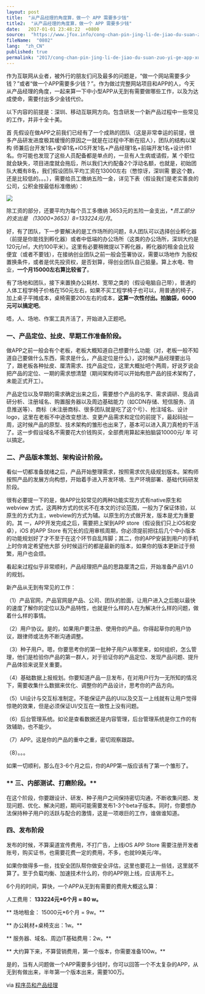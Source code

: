 ```yaml
---
layout: post
title:  "从产品经理的角度算，做一个 APP 需要多少钱"
title2:  "从产品经理的角度算，做一个 APP 需要多少钱"
date:   2017-01-01 23:48:22  +0800
source:  "https://www.jfox.info/cong-chan-pin-jing-li-de-jiao-du-suan-zuo-yi-ge-app-xu-yao-duo-shao-qian.html"
fileName:  "0802"
lang:  "zh_CN"
published: true
permalink: "2017/cong-chan-pin-jing-li-de-jiao-du-suan-zuo-yi-ge-app-xu-yao-duo-shao-qian.html"
---
```




作为互联网从业者，被外行的朋友们问及最多的问题是，“做一个网站需要多少钱？”或者“做一个APP需要多少钱？”。作为做过完整网站项目和APP的人，今天从产品经理的角度，一起来算一下中小型APP从无到有需要做哪些工作，以及为达成使命，需要付出多少金钱代价。

以下内容的前提是：深圳、移动互联网方向。包含研发一个新产品过程中一些常见的工作，并非十全十美。

首 先假设在做APP之前我们已经有了一个成熟的团队（这是非常幸运的前提，很多产品研发进度极其缓慢的原因之一就是在过程中不断在招人），团队的结构以架构 师兼后台开发1名+安卓1名+iOS开发1名+产品经理1名+前端开发1名+设计师1名。你可能也发现了这些人员配备都是单点的，一旦有人生病或请假，某 个职位就会缺失，项目进度就会拖后，所以我们大约配备2个浮动名额，也就是，初始团队大概有8名，我们假设团队平均工资在13000左右（憋惊讶，深圳需 要这个数，还是比较低的。。。），需要给员工缴纳五险一金，详见下表（假设我们是老实善良的公司，公积金按最低标准缴纳）：

![](a22c31b.jpg)

除工资的部分，还要平均为每个员工多缴纳 3653元的五险一金支出，**员工部分的支出是 （13000+3653）*8=133224元/月**。

好，有了团队，下一步要解决的是工作场所的问题，8人团队可以选择创业孵化器（前提是你能找到孵化器）或者中低端的办公场所（这类的办公场所，深圳大约是 120元/㎡，大约100平米）。这里有必要稍微提以下孵化器，孵化器的租金会比较便宜（或者不要钱），在接纳创业团队之前一般会签署协议，需要以场地作 为股权置换条件，或者是优先投资权，是否划算，得创业团队自己掂量。算上水电、物业，**一个月15000左右算比较省了**。

有了场地和团队，接下来置换办公耗材、宽带之类的（假设电脑自己带），普通的人体工程学椅子价格在150元左右，如果不买工程学椅子也可以，用普通的椅子，加上桌子平摊成本，桌椅需要200左右的成本，**这算一次性付出。拍脑袋，6000元可以搞定吧**。

唔，人、场地、作案工具齐活了，开始进入正题吧。

### **一、产品定位、扯皮、早期工作准备阶段。**

做APP之前一般会有个老板，老板大概知道自己想要什么功能（对，老板一般不知道自己要做什么东西，需求是什么，产品定位是什么），这时候产品经理要出马 了，跟老板各种扯皮、厘清需求、找产品定位，这里大概扯吧个两周，好说歹说会把产品的定位、一期的需求想清楚（期间架构师可以开始构思产品的技术架构了， 未能正式开工）。

产品定位以及早期的需求确定出来之后，需要想个产品的名字、需求调研、竞品调研分析、注册域名、购置服务器以及周边基础能力（如CDN存储、短信服务、消 息推送等）、商标（未注册商标、很多团队就是吃了这个亏）、抢注域名、设计logo，这里在老板不中途改变想法、变更产品需求和定位的前提下，最起码扯一 周，这时候产品的原型、技术架构的雏形也出来了，基本可以进入真刀真枪的干活了。这一步假设域名不需要花大价钱购买，全部费用算起来拍脑袋10000元/ 年 可以搞定。

### **二、产品版本策划、架构设计阶段。**

看似一切都准备就绪之后，产品开始整理需求，按照需求优先级规划版本。架构师按照产品的发展方向构想，开始着手进入开发环境、生产环境部署、基础代码研发阶段。

很有必要提一下的是，做APP比较常见的两种功能实现方式有native原生和webview 方式，这两种方式的优劣不在本文的讨论范围，一般为了保证体验，以原生的方式为主，webview的方式为辅。以原生的方式做开发，版本是尤为重要的。其 一，APP开发完成之后，需要把上架到APP store（假设我们只上iOS和安卓），iOS 的APP Store 有冗长的应用审核周期，你必须提前把往后几个中小版本的功能规划好了才不至于在这个环节自乱阵脚；其二，你的APP安装到用户的手机上时你肯定希望他大部 分时候运行的都是最新的版本，如果你的版本更新过于频繁，用户也会烦。

看起来过程似乎非常顺利，产品经理把产品的思路厘清之后，开始准备产品V1.0 的规划。

新产品从无到有常见的工作：

   （1）产品官网，产品官网是产品、公司、团队的脸面，让用户进入之后能以最快的速度了解你的定位以及产品特性，也就是什么样的人在为解决什么样的问题，做着什么样的事情。

   （2）用户协议。是的，如果用户要注册、使用你的产品，你得起草你的用户协议，跟律师或法务不断沟通调整。

   （3）种子用户。嗯，你要思考你的第一批种子用户从哪里来，如何组织，怎么管理，他们是检验你产品的第一群人，对于验证你的产品定位、发现产品问题、提升产品体验来说至关重要。

   （4）基础数据上报规划。你要知道产品一旦发布，在对用户行为一无所知的情况下，需要收集什么数据来优化、调整你的产品设计，思考你的产品方向。

   （5）UI设计与交互标准制定。不能保证产品的UI以及交互一上线就有让用户觉得惊艳的效果，但是必须保证UI/交互在一致性上没有问题。

   （6）后台管理系统。如论是查看数据还是内容管理，后台管理系统是你工作的有效辅助，也不能少。

   （7）APP。这是你的产品的重中之重，密切观察跟踪。

   （8）。。。

如果一切顺利，那么在3-6个月之后，你的APP第一版应该有了第一个雏形了。

### ** 三、内部测试、打磨阶段。**

在这个阶段，你要跟设计、研发、种子用户之间保持密切沟通，不断收集问题、发现问题、优化、解决问题，期间可能需要发布1-3个beta子版本。同时，你要想办法保持种子用户的活跃与配合的激情，这是一项艰巨的工作，谁做谁知道。

### **四、发布阶段**

发布的时候，不算渠道宣传费用，不打广告，上线iOS APP Store 需要注册开发者账号，购买证书，也需要花费一定的费用，不多，也就99美元/年。

如果你做得多一些，找安全团队帮你做安全评估，这里也要花上一些钱，这里就不算了。至于负载均衡、加速技术什么的，你的APP刚上线，应该用不上。

6个月的时间，算快，一个APP从无到有需要的费用大概这么算：

   人工费用：  **133224元*6个月 ≈ 80 w。**

**    场地租金：  15000元*6个月 = 9w。**

**    办公耗材+桌椅支出：1w。**

**    服务器、域名、周边IT基础费用：2w。**

** 大约算下来，不算营销费用，第一个版本，你需要准备100w。**

是的，当有人问题做一个APP需要多少钱时，你可以回答一个不太复杂的APP，从无到有做出来，半年第一个版本出来，需要100万。

via [程序员和产品经理](https://www.jfox.info/go.php?url=http://mp.weixin.qq.com/s?__biz=MzA4NDQzNzI1NA==&amp;mid=209853964&amp;idx=1&amp;sn=ef23714c76a1a3da3aca08c9f6ca0217&amp;scene=23&amp;srcid=1015XCZysKOYXScCq8FySldv#rd)
